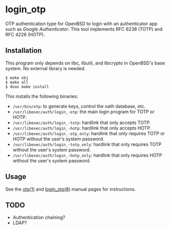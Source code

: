 login_otp
=========

OTP authentication type for OpenBSD to login with an authenticator app
such as _Google Authenticator_.  This tool implements RFC 6238 (TOTP)
and RFC 4226 (HOTP).

Installation
------------

This program only depends on libc, libutil, and libcrypto in OpenBSD's
base system.  No external library is needed.

	$ make obj
	$ make all
	$ doas make install

This installs the following binaries:

* `/usr/bin/otp`: to generate keys, control the oath database, etc.
* `/usr/libexec/auth/login_-otp`: the main login program for TOTP or HOTP.
* `/usr/libexec/auth/login_-totp`: hardlink that only accepts TOTP.
* `/usr/libexec/auth/login_-hotp`: hardlink that only accepts HOTP.
* `/usr/libexec/auth/login_-otp_only`: hardlink that only requires TOTP or HOTP without the user's system password.
* `/usr/libexec/auth/login_-totp_only`: hardlink that only requires TOTP without the user's system password.
* `/usr/libexec/auth/login_-hotp_only`: hardlink that only requires HOTP without the user's system password.

Usage
-----

See the [otp(1)](otp/README.md) and [login_otp(8)](login_otp/README.md)
manual pages for instructions.

TODO
----

* Authentication chaining?
* LDAP?
